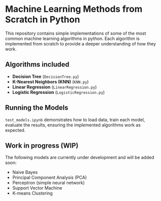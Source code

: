 
# Machine Learning Methods from Scratch in Python

This repository contains simple implementations of some of the most common machine learning algorithms in python. Each algorithm is implemented from scratch to provide a deeper understanding of how they work.

## Algorithms included
- **Decision Tree** (`DecisionTree.py`)
- **K-Nearest Neighbors (KNN)** (`KNN.py`)
- **Linear Regression** (`LinearRegression.py`)
- **Logistic Regression** (`LogisticRegression.py`)


## Running the Models

`test_models.ipynb` demonstrates how to load data, train each model, evaluate the results, ensuring the implemented algorithms work as expected.

## Work in progress (WIP)
The following models are currently under development and will be added soon:
- Naive Bayes
- Principal Component Analysis (PCA)
- Perceptron (simple neural network)
- Support Vector Machine
- K-means Clustering